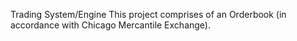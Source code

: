 Trading System/Engine 
This project comprises of an Orderbook (in accordance with Chicago Mercantile Exchange).